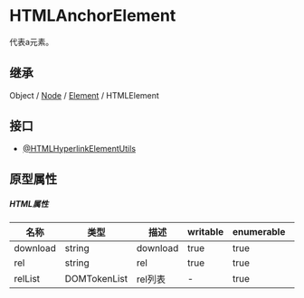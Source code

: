 # HTMLAnchorElement

代表a元素。

## 继承

Object / [Node](Node.md) / [Element](Element.md) / HTMLElement

## 接口

- [@HTMLHyperlinkElementUtils](HTMLHyperlinkElementUtils.md)

## 原型属性

##### HTML属性

| 名称 | 类型 | 描述 | writable | enumerable | configurable |
|---|---|---|---|---|---|
| download | string | download | true | true | - |
| rel | string | rel | true | true | - |
| relList | DOMTokenList | rel列表 | - | true | - |